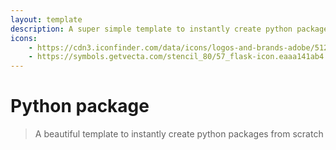 ```yaml
---
layout: template
description: A super simple template to instantly create python packages from scratch.
icons:
    - https://cdn3.iconfinder.com/data/icons/logos-and-brands-adobe/512/267_Python-512.png
    - https://symbols.getvecta.com/stencil_80/57_flask-icon.eaaa141ab4.svg
---
```


# Python package

> A beautiful template to instantly create python packages from scratch
